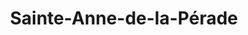 ---
title: Sainte-Anne-de-la-Pérade
url: /sainte-anne-de-la-perade/
latitude: 46.571
longitude: -72.201
---